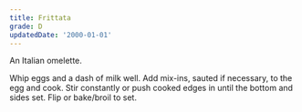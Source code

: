 ```yaml
---
title: Frittata
grade: D
updatedDate: '2000-01-01'
---
```

An Italian omelette. 


Whip eggs and a dash of milk well. Add mix-ins, sauted if
necessary, to the egg and cook. Stir constantly or push cooked edges in until 
the bottom and sides set. Flip or bake/broil to set.